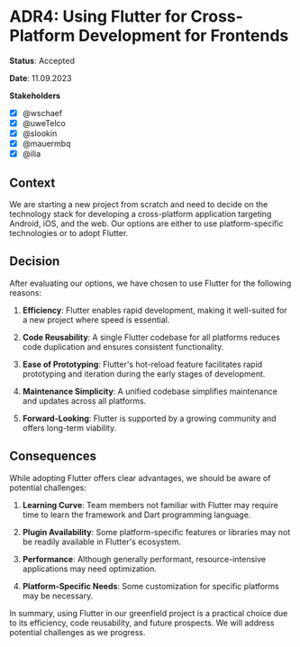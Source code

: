 # ADR4: Using Flutter for Cross-Platform Development for Frontends

**Status**: Accepted

**Date**: 11.09.2023

**Stakeholders**
- [x] @wschaef
- [x] @uweTelco
- [x] @slookin
- [x] @mauermbq
- [x] @ilia

## Context

We are starting a new project from scratch and need to decide on the technology stack for developing a cross-platform application targeting Android, iOS, and the web. Our options are either to use platform-specific technologies or to adopt Flutter.

## Decision

After evaluating our options, we have chosen to use Flutter for the following reasons:

1. **Efficiency**: Flutter enables rapid development, making it well-suited for a new project where speed is essential.

2. **Code Reusability**: A single Flutter codebase for all platforms reduces code duplication and ensures consistent functionality.

3. **Ease of Prototyping**: Flutter's hot-reload feature facilitates rapid prototyping and iteration during the early stages of development.

4. **Maintenance Simplicity**: A unified codebase simplifies maintenance and updates across all platforms.

5. **Forward-Looking**: Flutter is supported by a growing community and offers long-term viability.

## Consequences

While adopting Flutter offers clear advantages, we should be aware of potential challenges:

1. **Learning Curve**: Team members not familiar with Flutter may require time to learn the framework and Dart programming language.

2. **Plugin Availability**: Some platform-specific features or libraries may not be readily available in Flutter's ecosystem.

3. **Performance**: Although generally performant, resource-intensive applications may need optimization.

4. **Platform-Specific Needs**: Some customization for specific platforms may be necessary.

In summary, using Flutter in our greenfield project is a practical choice due to its efficiency, code reusability, and future prospects. We will address potential challenges as we progress.
